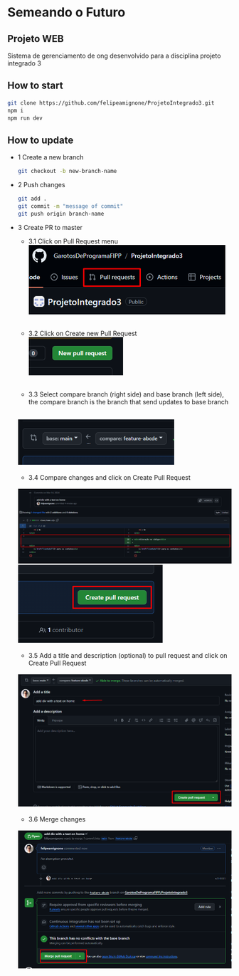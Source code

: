 # Semeando o Futuro
## Projeto WEB

Sistema de gerenciamento de ong desenvolvido para a disciplina projeto integrado 3

## How to start
```sh
git clone https://github.com/felipeamignone/ProjetoIntegrado3.git
npm i
npm run dev
```
## How to update
- 1 Create a new branch
  ```sh
  git checkout -b new-branch-name
  ```
- 2 Push changes
  ```sh
  git add .
  git commit -m "message of commit"
  git push origin branch-name
  ```
- 3 Create PR to master
  - 3.1 Click on Pull Request menu
    <br />
    <img src="/public/img/readme/pr-button.png">
    <br />
    <br />
    
  - 3.2 Click on Create new Pull Request
    <br />
    <img src="/public/img/readme/new-pr-button.png">
    <br />
    <br />
    
  - 3.3 Select compare branch (right side) and base branch (left side), the compare branch is the branch that send updates to base branch
  <br />
  <img src="/public/img/readme/branches-to-merge.png">
  <br />
  <br />
  
  - 3.4 Compare changes and click on Create Pull Request
  <br />
  <img src="/public/img/readme/compare-changes.png">
  <br />
  <img src="/public/img/readme/create-pr-button.png">
  <br />
  <br />
  
  - 3.5 Add a title and description (optional) to pull request and click on Create Pull Request
  <br />
  <img src="/public/img/readme/describe-pr.png">
  <br />
  <br />
  
  - 3.6 Merge changes
  <br />
  <img src="/public/img/readme/merge-request.png">
  

